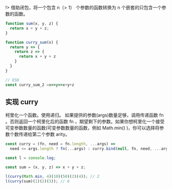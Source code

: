 !> 借助闭包，将一个包含 n（> 1） 个参数的函数转换为 n 个嵌套的只包含一个参数的函数。

```javascript
function sum(x, y, z) {
  return x + y + z;
}

function curry_sum(x) {
  return y => {
    return z => {
      return x + y + z
    }
  }
}

// ES6
const curry_sum_2 =x=>y=>x+y+z
```

## 实现 curry

柯里化一个函数。使用递归。 如果提供的参数(args)数量足够，调用传递函数 fn 。否则返回一个柯里化后的函数 fn ，期望剩下的参数。如果你想柯里化一个接受可变参数数量的函数(可变参数数量的函数，例如 Math.min() )，你可以选择将参数个数传递给第二个参数 arity。

```javascript
const curry = (fn, need = fn.length, ...args) =>
  need <= args.length ? fn(...args) : curry.bind(null, fn, need, ...args);
```

```javascript
const l = console.log;

const sum = (x, y, z) => x + y + z;

l(curry(Math.min, 4)(10)(50)(2)(4)); // 2
l(curry(sum)(1)(2)(3)); // 6
```
